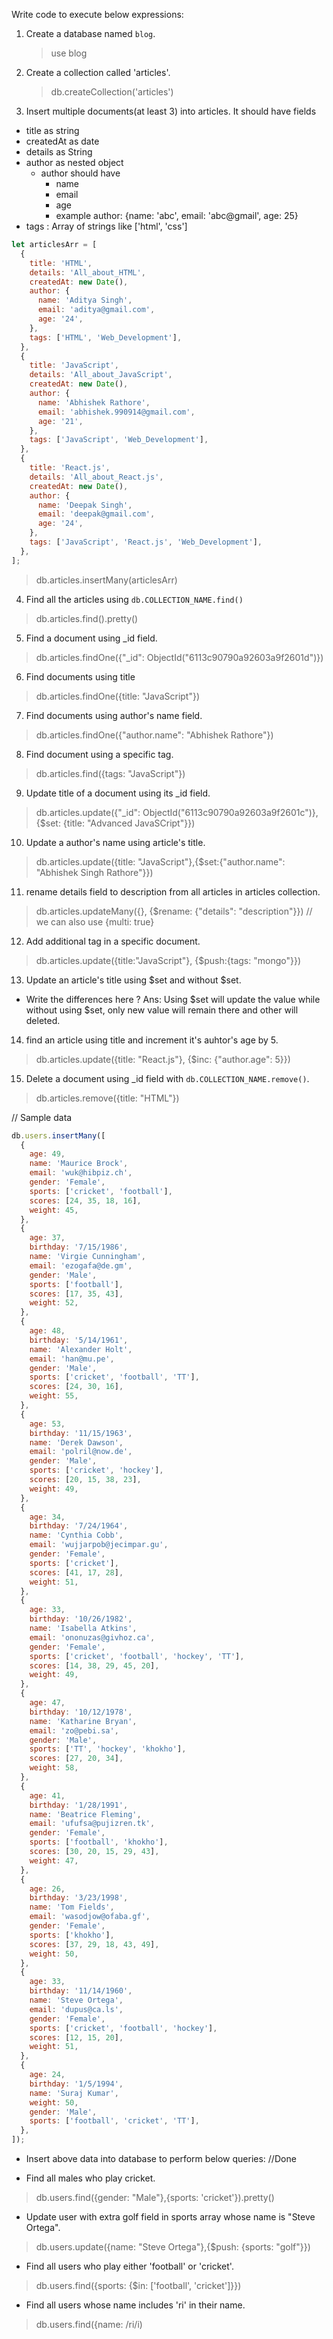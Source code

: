 Write code to execute below expressions:

1. Create a database named `blog`.

   > use blog

2. Create a collection called 'articles'.

   > db.createCollection('articles')

3. Insert multiple documents(at least 3) into articles. It should have fields

- title as string
- createdAt as date
- details as String
- author as nested object
  - author should have
    - name
    - email
    - age
    - example author: {name: 'abc', email: 'abc@gmail', age: 25}
- tags : Array of strings like ['html', 'css']

```js
let articlesArr = [
  {
    title: 'HTML',
    details: 'All_about_HTML',
    createdAt: new Date(),
    author: {
      name: 'Aditya Singh',
      email: 'aditya@gmail.com',  
      age: '24',
    },
    tags: ['HTML', 'Web_Development'],
  },
  {
    title: 'JavaScript',
    details: 'All_about_JavaScript',
    createdAt: new Date(),
    author: {
      name: 'Abhishek Rathore',
      email: 'abhishek.990914@gmail.com',
      age: '21',
    },
    tags: ['JavaScript', 'Web_Development'],
  },
  {
    title: 'React.js',
    details: 'All_about_React.js',
    createdAt: new Date(),
    author: {
      name: 'Deepak Singh',
      email: 'deepak@gmail.com',
      age: '24',
    },
    tags: ['JavaScript', 'React.js', 'Web_Development'],
  },
];
```
> db.articles.insertMany(articlesArr)

4. Find all the articles using `db.COLLECTION_NAME.find()`
> db.articles.find().pretty()

5. Find a document using _id field.
> db.articles.findOne({"_id": ObjectId("6113c90790a92603a9f2601d")})

6. Find documents using title
>  db.articles.findOne({title: "JavaScript"})

7. Find documents using author's name field.
>  db.articles.findOne({"author.name": "Abhishek Rathore"})

8. Find document using a specific tag.
> db.articles.find({tags: "JavaScript"})

9. Update title of a document using its _id field.
> db.articles.update({"_id": ObjectId("6113c90790a92603a9f2601c")},{$set: {title: "Advanced  JavaSCript"}})

10. Update a author's name using article's title.
> db.articles.update({title: "JavaScript"},{$set:{"author.name": "Abhishek Singh Rathore"}})


11. rename details field to description from all articles in articles collection.
> db.articles.updateMany({}, {$rename: {"details": "description"}})   // we can also use {multi: true}

12. Add additional tag in a specific document.
> db.articles.update({title:"JavaScript"}, {$push:{tags: "mongo"}})

13. Update an article's title using $set and without $set.
- Write the differences here ?
Ans: Using $set will update the value while without using $set, only new value will remain there and other will deleted.

14. find an article using title and increment it's auhtor's age by 5.
> db.articles.update({title: "React.js"}, {$inc: {"author.age": 5}})

15. Delete a document using _id field with `db.COLLECTION_NAME.remove()`.
> db.articles.remove({title: "HTML"})


// Sample data
```js
db.users.insertMany([
  {
    age: 49,
    name: 'Maurice Brock',
    email: 'wuk@hibpiz.ch',
    gender: 'Female',
    sports: ['cricket', 'football'],
    scores: [24, 35, 18, 16],
    weight: 45,
  },
  {
    age: 37,
    birthday: '7/15/1986',
    name: 'Virgie Cunningham',
    email: 'ezogafa@de.gm',
    gender: 'Male',
    sports: ['football'],
    scores: [17, 35, 43],
    weight: 52,
  },
  {
    age: 48,
    birthday: '5/14/1961',
    name: 'Alexander Holt',
    email: 'han@mu.pe',
    gender: 'Male',
    sports: ['cricket', 'football', 'TT'],
    scores: [24, 30, 16],
    weight: 55,
  },
  {
    age: 53,
    birthday: '11/15/1963',
    name: 'Derek Dawson',
    email: 'polril@now.de',
    gender: 'Male',
    sports: ['cricket', 'hockey'],
    scores: [20, 15, 38, 23],
    weight: 49,
  },
  {
    age: 34,
    birthday: '7/24/1964',
    name: 'Cynthia Cobb',
    email: 'wujjarpob@jecimpar.gu',
    gender: 'Female',
    sports: ['cricket'],
    scores: [41, 17, 28],
    weight: 51,
  },
  {
    age: 33,
    birthday: '10/26/1982',
    name: 'Isabella Atkins',
    email: 'ononuzas@givhoz.ca',
    gender: 'Female',
    sports: ['cricket', 'football', 'hockey', 'TT'],
    scores: [14, 38, 29, 45, 20],
    weight: 49,
  },
  {
    age: 47,
    birthday: '10/12/1978',
    name: 'Katharine Bryan',
    email: 'zo@pebi.sa',
    gender: 'Male',
    sports: ['TT', 'hockey', 'khokho'],
    scores: [27, 20, 34],
    weight: 58,
  },
  {
    age: 41,
    birthday: '1/28/1991',
    name: 'Beatrice Fleming',
    email: 'ufufsa@pujizren.tk',
    gender: 'Female',
    sports: ['football', 'khokho'],
    scores: [30, 20, 15, 29, 43],
    weight: 47,
  },
  {
    age: 26,
    birthday: '3/23/1998',
    name: 'Tom Fields',
    email: 'wasodjow@ofaba.gf',
    gender: 'Female',
    sports: ['khokho'],
    scores: [37, 29, 18, 43, 49],
    weight: 50,
  },
  {
    age: 33,
    birthday: '11/14/1960',
    name: 'Steve Ortega',
    email: 'dupus@ca.ls',
    gender: 'Female',
    sports: ['cricket', 'football', 'hockey'],
    scores: [12, 15, 20],
    weight: 51,
  },
  {
    age: 24,
    birthday: '1/5/1994',
    name: 'Suraj Kumar',
    weight: 50,
    gender: 'Male',
    sports: ['football', 'cricket', 'TT'],
  },
]);
```

- Insert above data into database to perform below queries:
//Done

- Find all males who play cricket.
> db.users.find({gender: "Male"},{sports: 'cricket'}).pretty()

- Update user with extra golf field in sports array whose name is "Steve Ortega".
>db.users.update({name: "Steve Ortega"},{$push: {sports: "golf"}})

- Find all users who play either 'football' or 'cricket'.
> db.users.find({sports: {$in: ['football', 'cricket']}})

- Find all users whose name includes 'ri' in their name.
> db.users.find({name: /ri/i)